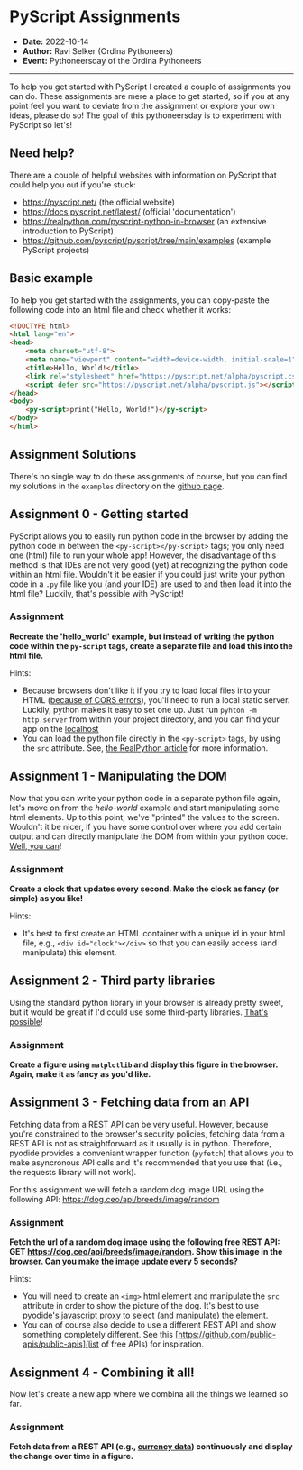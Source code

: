 # PyScript Assignments
- **Date:** 2022-10-14
- **Author:** Ravi Selker (Ordina Pythoneers)
- **Event:** Pythoneersday of the Ordina Pythoneers

---

To help you get started with PyScript I created a couple of assignments you can do. These assignments are mere a place to get started, so if you at any point feel you want to deviate from the assignment or explore your own ideas, please do so! The goal of this pythoneersday is to experiment with PyScript so let's!

## Need help?

There are a couple of helpful websites with information on PyScript that could help you out if you're stuck:
* https://pyscript.net/ (the official website)
* https://docs.pyscript.net/latest/ (official 'documentation')
* https://realpython.com/pyscript-python-in-browser (an extensive introduction to PyScript)
* https://github.com/pyscript/pyscript/tree/main/examples (example PyScript projects)


## Basic example

To help you get started with the assignments, you can copy-paste the following code into an html file and check whether it works:

```html
<!DOCTYPE html>
<html lang="en">
<head>
    <meta charset="utf-8">
    <meta name="viewport" content="width=device-width, initial-scale=1">
    <title>Hello, World!</title>
    <link rel="stylesheet" href="https://pyscript.net/alpha/pyscript.css" />
    <script defer src="https://pyscript.net/alpha/pyscript.js"></script>
</head>
<body>
    <py-script>print("Hello, World!")</py-script>
</body>
</html>
```

## Assignment Solutions

There's no single way to do these assignments of course, but you can find my solutions in the `examples` directory on the [github page](https://github.com/raviselker/pythoneersday-pyscript).


## Assignment 0 - Getting started

PyScript allows you to easily run python code in the browser by adding the python code in between the `<py-script></py-script>` tags; you only need one (html) file to run your whole app! However, the disadvantage of this method is that IDEs are not very good (yet) at recognizing the python code within an html file. Wouldn't it be easier if you could just write your python code in a `.py` file like you (and your IDE) are used to and then load it into the html file? Luckily, that's possible with PyScript!

### Assignment

**Recreate the 'hello_world' example, but instead of writing the python code within the `py-script` tags, create a separate file and load this into the html file.**

Hints:
* Because browsers don't like it if you try to load local files into your HTML ([because of CORS errors](https://developer.mozilla.org/en-US/docs/Learn/Common_questions/set_up_a_local_testing_server#the_problem_with_testing_local_files)), you'll need to run a local static server. Luckily, python makes it easy to set one up. Just run `pyhton -m http.server` from within your project directory, and you can find your app on the [localhost](http://localhost:8000/)
* You can load the python file directly in the `<py-script>` tags, by using the `src` attribute. See, [the RealPython article](https://realpython.com/pyscript-python-in-browser/#dealing-with-python-code-formatting) for more information.

## Assignment 1 - Manipulating the DOM

Now that you can write your python code in a separate python file again, let's move on from the *hello-world* example and start manipulating some html elements. Up to this point, we've "printed" the values to the screen. Wouldn't it be nicer, if you have some control over where you add certain output and can directly manipulate the DOM from within your python code. [Well, you can](https://realpython.com/pyscript-python-in-browser/#pyscripts-adapter-for-javascript-proxy)!

### Assignment
**Create a clock that updates every second. Make the clock as fancy (or simple) as you like!**

Hints:
* It's best to first create an HTML container with a unique id in your html file, e.g., `<div id="clock"></div>` so that you can easily access (and manipulate) this element.

## Assignment 2 - Third party libraries

Using the standard python library in your browser is already pretty sweet, but it would be great if I'd could use some third-party libraries. [That's possible](https://realpython.com/pyscript-python-in-browser/#managing-python-dependencies-in-pyscript)!

### Assignment
**Create a figure using `matplotlib` and display this figure in the browser. Again, make it as fancy as you'd like.**

## Assignment 3 - Fetching data from an API

Fetching data from a REST API can be very useful. However, because you're constrained to the browser's security policies, fetching data from a REST API is not as straightforward as it usually is in python. Therefore, pyodide provides a conveniant wrapper function (`pyfetch`) that allows you to make asyncronous API calls and it's recommended that you use that (i.e., the requests library will not work).

For this assignment we will fetch a random dog image URL using the following API: https://dog.ceo/api/breeds/image/random

### Assignment
**Fetch the url of a random dog image using the following free REST API: GET https://dog.ceo/api/breeds/image/random. Show this image in the browser. Can you make the image update every 5 seconds?**

Hints:
* You will need to create an `<img>` html element and manipulate the `src` attribute in order to show the picture of the dog. It's best to use [pyodide's javascript proxy](https://realpython.com/pyscript-python-in-browser/#pyodides-javascript-proxy) to select (and manipulate) the element.
* You can of course also decide to use a different REST API and show something completely different. See this [https://github.com/public-apis/public-apis](list of free APIs) for inspiration.

## Assignment 4 - Combining it all!

Now let's create a new app where we combina all the things we learned so far.

### Assignment
**Fetch data from a REST API (e.g., [currency data](https://currencyscoop.com/api-documentation)) continuously and display the change over time in a figure.**